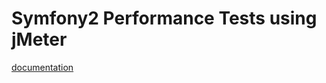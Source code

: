 Symfony2 Performance Tests using jMeter
================

[documentation](http://hxtpoe.github.io/performanceTests/)
